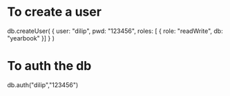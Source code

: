 # To create a user

db.createUser(
  {
    user: "dilip",
    pwd: "123456",
    roles: [ { role: "readWrite", db: "yearbook" }]
  }
)

# To auth the db

 db.auth("dilip","123456")


